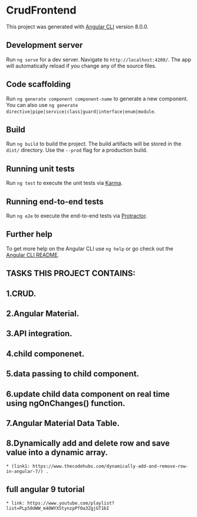 # CrudFrontend

This project was generated with [Angular CLI](https://github.com/angular/angular-cli) version 8.0.0.

## Development server

Run `ng serve` for a dev server. Navigate to `http://localhost:4200/`. The app will automatically reload if you change any of the source files.

## Code scaffolding

Run `ng generate component component-name` to generate a new component. You can also use `ng generate directive|pipe|service|class|guard|interface|enum|module`.

## Build

Run `ng build` to build the project. The build artifacts will be stored in the `dist/` directory. Use the `--prod` flag for a production build.

## Running unit tests

Run `ng test` to execute the unit tests via [Karma](https://karma-runner.github.io).

## Running end-to-end tests

Run `ng e2e` to execute the end-to-end tests via [Protractor](http://www.protractortest.org/).

## Further help

To get more help on the Angular CLI use `ng help` or go check out the [Angular CLI README](https://github.com/angular/angular-cli/blob/master/README.md).

## TASKS THIS PROJECT CONTAINS:

## 1.CRUD.

## 2.Angular Material.

## 3.API integration.

## 4.child componenet.

## 5.data passing to child component.

## 6.update child data component on real time using ngOnChanges() function.

## 7.Angular Material Data Table.

## 8.Dynamically add and delete row and save value into a dynamic array.

    * (link1: https://www.thecodehubs.com/dynamically-add-and-remove-row-in-angular-7/) .

## full angular 9 tutorial
    * link: https://www.youtube.com/playlist?list=PLp50dWW_m40WYX5tynzpPf0a3ZgjGT1bI